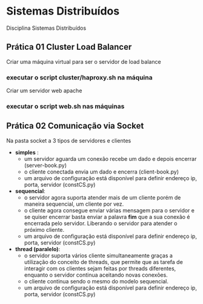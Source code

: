 # Sistemas Distribuídos
Disciplina Sistemas Distribuídos

## Prática 01 Cluster Load Balancer

Criar uma máquina virtual para ser o servidor de load balance
### executar o script cluster/haproxy.sh na máquina 

Criar um servidor web apache 

### executar o script web.sh nas máquinas

## Prática 02 Comunicação via Socket

Na pasta socket a 3 tipos de servidores e clientes
- **simples** : 
    - um servidor aguarda um conexão recebe um dado e depois encerrar (server-book.py) 
    - o cliente conectada envia um dado e encerra (client-book.py)
    - um arquivo de configuração está disponível para definir endereço ip, porta, servidor (constCS.py) 
- **sequencial**: 
    - o servidor agora suporta atender mais de um cliente porém de maneira sequencial, um cliente por vez.
    - o cliente agora consegue enviar várias mensagem para o servidor e se quiser encerrar basta enviar a palavra **fim** que a sua conexão é encerrada pelo servidor. Liberando o servidor para atender o próximo cliente. 
    - um arquivo de configuração está disponível para definir endereço ip, porta, servidor (constCS.py)
- **thread (paralelo)**: 
   - o servidor suporta vários cliente simultaneamente graças a utilização do conceito de threads, que permite que as tarefa de interagir com os clientes sejam feitas por threads diferentes, enquanto o servidor continua aceitando novas conexões. 
   - o cliente continua sendo o mesmo do modelo sequencial.
   - um arquivo de configuração está disponível para definir endereço ip, porta, servidor (constCS.py)